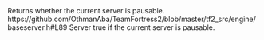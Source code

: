 <function name="IsPausable" parent="IServer" type="classfunc">
	<description>Returns whether the current server is pausable.</description>
	<source>https://github.com/OthmanAba/TeamFortress2/blob/master/tf2_src/engine/baseserver.h#L89</source>
	<realm>Server</realm>
	<rets>
		<ret name="pausable" type="bool">true if the current server is pausable.</ret>
	</rets>
</function>